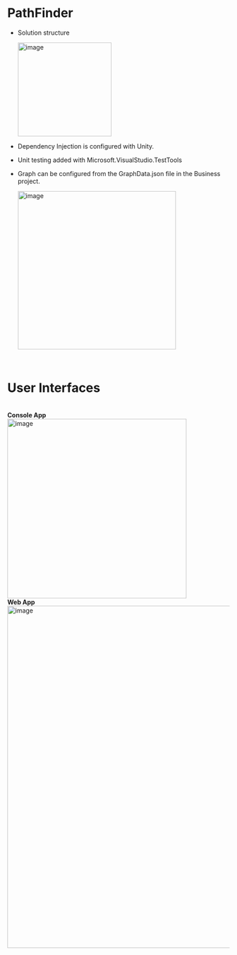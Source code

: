 # PathFinder

- Solution structure
  
  <img width="212" alt="image" src="https://github.com/pavitramaduranga/PathFinder/assets/4363523/b3efe26b-673d-4ac2-89cb-73f19c7fe7f5">

- Dependency Injection is configured with Unity.
- Unit testing added with Microsoft.VisualStudio.TestTools
- Graph can be configured from the GraphData.json file in the Business project.
  
   <img width="358" alt="image" src="https://github.com/pavitramaduranga/PathFinder/assets/4363523/15ca0b35-b951-4c31-9105-461e09ce87a4">
 <br>
 
 # User Interfaces
<br>
<b>Console App</b>
<br>
 <img width="406" alt="image" src="https://github.com/pavitramaduranga/PathFinder/assets/4363523/7ca811d5-fdf5-4044-b31c-e0361e0b29d2">
 <br>
<b>Web App</b>
<br>
 <img width="774" alt="image" src="https://github.com/pavitramaduranga/PathFinder/assets/4363523/6e745dce-4a6a-48c2-9a3f-84bdd8a227e5">



